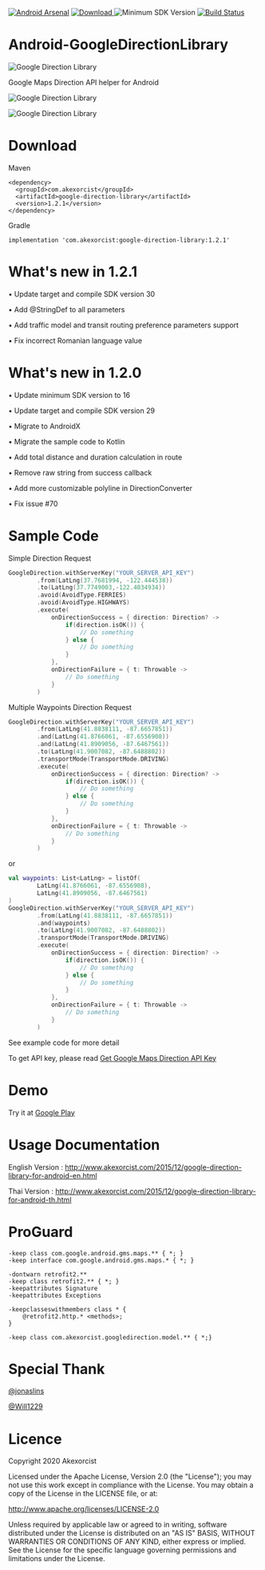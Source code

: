 [![Android Arsenal](https://img.shields.io/badge/Android%20Arsenal-Android--GoogleDirectionAndPlaceLibrary-brightgreen.svg?style=flat)](http://android-arsenal.com/details/1/1374)
[![Download](https://api.bintray.com/packages/akexorcist/maven/google-direction-library/images/download.svg) ](https://bintray.com/akexorcist/maven/google-direction-library/_latestVersion)
![Minimum SDK Version](https://img.shields.io/badge/minSdkVersion-16-brightgreen) 
[![Build Status](https://travis-ci.org/akexorcist/GoogleDirectionLibrary.svg?branch=master)](https://travis-ci.org/akexorcist/GoogleDirectionLibrary)

# Android-GoogleDirectionLibrary
![Google Direction Library](https://raw.githubusercontent.com/akexorcist/Android-GoogleDirectionLibrary/master/image/google-direction-library_header.jpg)

Google Maps Direction API helper for Android

![Google Direction Library](https://raw.githubusercontent.com/akexorcist/Android-GoogleDirectionLibrary/master/image/google-direction-library_01.jpg)

![Google Direction Library](https://raw.githubusercontent.com/akexorcist/Android-GoogleDirectionLibrary/master/image/google-direction-library_02.jpg)


Download
===============================

Maven
```
<dependency>
  <groupId>com.akexorcist</groupId>
  <artifactId>google-direction-library</artifactId>
  <version>1.2.1</version>
</dependency>
```

Gradle
```
implementation 'com.akexorcist:google-direction-library:1.2.1'
```


What's new in 1.2.1
===============================
• Update target and compile SDK version 30 

• Add @StringDef to all parameters

• Add traffic model and transit routing preference parameters support

• Fix incorrect Romanian language value

What's new in 1.2.0
===============================
• Update minimum SDK version to 16

• Update target and compile SDK version 29

• Migrate to AndroidX

• Migrate the sample code to Kotlin

• Add total distance and duration calculation in route

• Remove raw string from success callback

• Add more customizable polyline in DirectionConverter

• Fix issue #70


Sample Code
===============================

Simple Direction Request
```kotlin
GoogleDirection.withServerKey("YOUR_SERVER_API_KEY")
        .from(LatLng(37.7681994, -122.444538))
        .to(LatLng(37.7749003,-122.4034934))
        .avoid(AvoidType.FERRIES)
        .avoid(AvoidType.HIGHWAYS)
        .execute(
            onDirectionSuccess = { direction: Direction? -> 
                if(direction.isOK()) {
                    // Do something
                } else {
                    // Do something
                }
            }, 
            onDirectionFailure = { t: Throwable -> 
                // Do something
            }
        )
```


Multiple Waypoints Direction Request
```kotlin
GoogleDirection.withServerKey("YOUR_SERVER_API_KEY")
        .from(LatLng(41.8838111, -87.6657851))
        .and(LatLng(41.8766061, -87.6556908))
        .and(LatLng(41.8909056, -87.6467561))
        .to(LatLng(41.9007082, -87.6488802))
        .transportMode(TransportMode.DRIVING)
        .execute(
            onDirectionSuccess = { direction: Direction? -> 
                if(direction.isOK()) {
                    // Do something
                } else {
                    // Do something
                }
            }, 
            onDirectionFailure = { t: Throwable -> 
                // Do something
            }
        )
```

or 

```kotlin
val waypoints: List<LatLng> = listOf(
        LatLng(41.8766061, -87.6556908), 
        LatLng(41.8909056, -87.6467561)
)
GoogleDirection.withServerKey("YOUR_SERVER_API_KEY")
        .from(LatLng(41.8838111, -87.6657851))
        .and(waypoints)
        .to(LatLng(41.9007082, -87.6488802))
        .transportMode(TransportMode.DRIVING)
        .execute(
            onDirectionSuccess = { direction: Direction? -> 
                if(direction.isOK()) {
                    // Do something
                } else {
                    // Do something
                }
            }, 
            onDirectionFailure = { t: Throwable -> 
                // Do something
            }
        )
```

See example code for more detail

To get API key, please read [Get Google Maps Direction API Key](https://developers.google.com/maps/documentation/directions/get-api-key)


Demo
===============================

Try it at [Google Play](https://play.google.com/store/apps/details?id=com.akexorcist.googledirection.sample)


Usage Documentation
===============================
English Version : http://www.akexorcist.com/2015/12/google-direction-library-for-android-en.html

Thai Version : http://www.akexorcist.com/2015/12/google-direction-library-for-android-th.html


ProGuard
===========================
```
-keep class com.google.android.gms.maps.** { *; }
-keep interface com.google.android.gms.maps.* { *; }

-dontwarn retrofit2.**
-keep class retrofit2.** { *; }
-keepattributes Signature
-keepattributes Exceptions

-keepclasseswithmembers class * {
    @retrofit2.http.* <methods>;
}

-keep class com.akexorcist.googledirection.model.** { *;}
```

Special Thank
===========================
[@jonaslins](https://github.com/jonaslins)

[@Will1229](https://github.com/Will1229)

Licence
===========================
Copyright 2020 Akexorcist

Licensed under the Apache License, Version 2.0 (the "License"); you may not use this work except in compliance with the License. You may obtain a copy of the License in the LICENSE file, or at:

http://www.apache.org/licenses/LICENSE-2.0

Unless required by applicable law or agreed to in writing, software distributed under the License is distributed on an "AS IS" BASIS, WITHOUT WARRANTIES OR CONDITIONS OF ANY KIND, either express or implied. See the License for the specific language governing permissions and limitations under the License.

